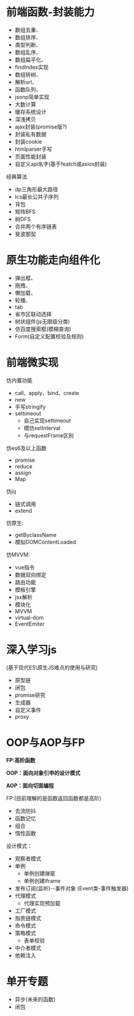 前端函数-封装能力
===
+ 数组去重、
+ 数组排序、
+ 类型判断、
+ 数组乱序、
+ 数组扁平化、
+ findIndex实现
+ 数组转树、 
+ 解析url、
+ 函数队列、
+ jsonp简单实现
+ 大数计算
+ 缓存系统设计
+ 深浅拷贝
+ ajax封装(promise版?)
+ 封装私有数据
+ 封装cookie
+ htmlparser手写
+ 页面性能封装
+ 自定义api名字(基于featch或axios封装)

经典算法
+ dp三角形最大路径
+ lcs最长公共子序列
+ 背包
+ 矩阵BFS
+ 树DFS
+ 合并两个有序链表
+ 斐波那契


原生功能走向组件化
===
+ 弹出框、
+ 拖拽、
+ 懒加载、
+ 轮播、
+ tab
+ 省市区联动选择
+ 树状组件(js无限级分类)
+ 仿百度搜索框(模糊查询)
+ Form(自定义配置校验及规则)


前端微实现
===
仿内置功能
+ call、apply、bind、create
+ new
+ 手写stringify
+ settimeout
    + 自己实现settimeout
    + 模仿setInterval
    + 与requestFrame区别

仿es6及以上函数
+ promise
+ reduce
+ assign
+ Map

仿jq
+ 链式调用
+ extend

仿原生:
+ getByclassName
+ 模拟DOMContentLoaded

仿MVVM:
+ vue指令
+ 数据双向绑定
+ 路由功能
+ 模板引擎
+ jsx解析
+ 模块化
+ MVVM
+ virtual-dom
+ EventEmiter

深入学习js
===
(基于现代ES\原生JS难点的使用与研究)
+ 原型链
+ 闭包
+ promise研究
+ 生成器
+ 自定义事件
+ proxy

OOP与AOP与FP
====

**FP:高阶函数**

**OOP：面向对象引申的设计模式**

**AOP：面向切面编程**


FP:(目前理解的是函数返回函数都是高阶)
+ 去流防抖
+ 函数记忆
+ 组合
+ 惰性函数


设计模式：
+ 观察者模式
+ 单例
    + 单例创建弹窗
    + 单例创建iframe
+ 发布订阅(监听)--事件对象 (Event类-事件触发器)
+ 代理模式
    + 代理实现预加载
+ 工厂模式
+ 指责链模式
+ 命令模式
+ 策略模式
    + 表单校验
+ 中介者模式
+ 依赖注入


单开专题
====

+ 异步(未来的函数)
+ 闭包